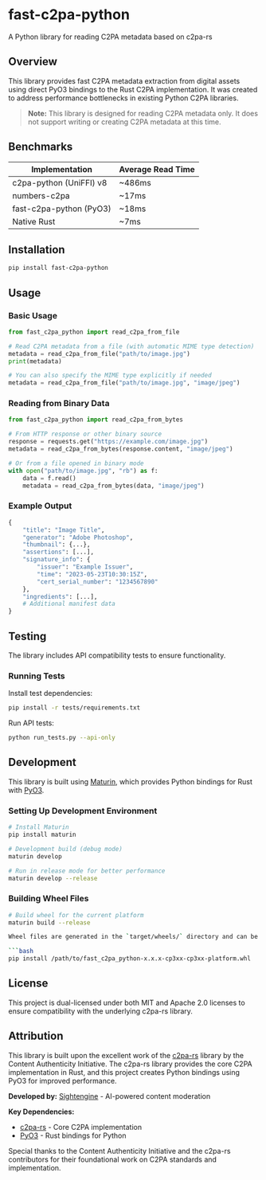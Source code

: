 # fast-c2pa-python

A Python library for reading C2PA metadata based on c2pa-rs

## Overview

This library provides fast C2PA metadata extraction from digital assets using direct PyO3 bindings to the Rust C2PA implementation. It was created to address performance bottlenecks in existing Python C2PA libraries.

> **Note:** This library is designed for reading C2PA metadata only. It does not support writing or creating C2PA metadata at this time.

## Benchmarks

| Implementation | Average Read Time |
| -------------- | ---------------- |
| c2pa-python (UniFFI) v8 | ~486ms |
| numbers-c2pa | ~17ms |
| fast-c2pa-python (PyO3) | ~18ms |
| Native Rust | ~7ms |

## Installation

```bash
pip install fast-c2pa-python
```

## Usage

### Basic Usage

```python
from fast_c2pa_python import read_c2pa_from_file

# Read C2PA metadata from a file (with automatic MIME type detection)
metadata = read_c2pa_from_file("path/to/image.jpg")
print(metadata)

# You can also specify the MIME type explicitly if needed
metadata = read_c2pa_from_file("path/to/image.jpg", "image/jpeg")
```

### Reading from Binary Data

```python
from fast_c2pa_python import read_c2pa_from_bytes

# From HTTP response or other binary source
response = requests.get("https://example.com/image.jpg")
metadata = read_c2pa_from_bytes(response.content, "image/jpeg")

# Or from a file opened in binary mode
with open("path/to/image.jpg", "rb") as f:
    data = f.read()
    metadata = read_c2pa_from_bytes(data, "image/jpeg")
```

### Example Output

```python
{
    "title": "Image Title",
    "generator": "Adobe Photoshop",
    "thumbnail": {...},
    "assertions": [...],
    "signature_info": {
        "issuer": "Example Issuer",
        "time": "2023-05-23T10:30:15Z",
        "cert_serial_number": "1234567890"
    },
    "ingredients": [...],
    # Additional manifest data
}
```

## Testing

The library includes API compatibility tests to ensure functionality.

### Running Tests

Install test dependencies:

```bash
pip install -r tests/requirements.txt
```

Run API tests:

```bash
python run_tests.py --api-only
```

## Development

This library is built using [Maturin](https://github.com/PyO3/maturin), which provides Python bindings for Rust with [PyO3](https://github.com/PyO3/pyo3).

### Setting Up Development Environment

```bash
# Install Maturin
pip install maturin

# Development build (debug mode)
maturin develop

# Run in release mode for better performance
maturin develop --release
```

### Building Wheel Files

```bash
# Build wheel for the current platform
maturin build --release

Wheel files are generated in the `target/wheels/` directory and can be shared directly with users who can install them using pip:

```bash
pip install /path/to/fast_c2pa_python-x.x.x-cp3xx-cp3xx-platform.whl
```

## License

This project is dual-licensed under both MIT and Apache 2.0 licenses to ensure compatibility with the underlying c2pa-rs library.

## Attribution

This library is built upon the excellent work of the [c2pa-rs](https://github.com/contentauth/c2pa-rs) library by the Content Authenticity Initiative. The c2pa-rs library provides the core C2PA implementation in Rust, and this project creates Python bindings using PyO3 for improved performance.

**Developed by:** [Sightengine](https://sightengine.com) - AI-powered content moderation

**Key Dependencies:**
- [c2pa-rs](https://github.com/contentauth/c2pa-rs) - Core C2PA implementation
- [PyO3](https://github.com/PyO3/pyo3) - Rust bindings for Python

Special thanks to the Content Authenticity Initiative and the c2pa-rs contributors for their foundational work on C2PA standards and implementation.